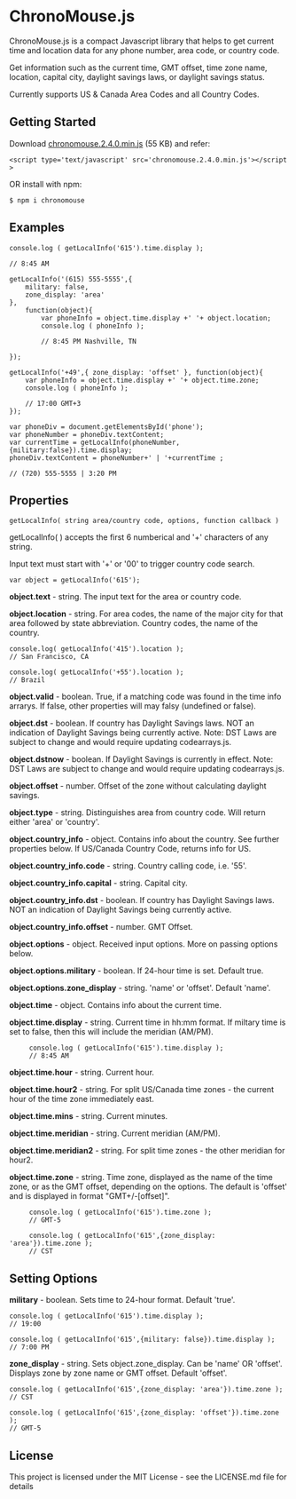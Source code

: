 # ChronoMouse.js

ChronoMouse.js is a compact Javascript library that helps to get current time and location data for any phone number, area code, or country code.

Get information such as the current time, GMT offset, time zone name, location, capital city, daylight savings laws, or daylight savings status.

Currently supports US & Canada Area Codes and all Country Codes.

## Getting Started

Download [chronomouse.2.4.0.min.js](http://www.chronomouse.com) (55 KB) and refer:

```
<script type='text/javascript' src='chronomouse.2.4.0.min.js'></script >
```

OR install with npm:

```
$ npm i chronomouse
```

## Examples

```
console.log ( getLocalInfo('615').time.display );

// 8:45 AM

```

```
getLocalInfo('(615) 555-5555',{
	military: false,
	zone_display: 'area'
},
	function(object){
		var phoneInfo = object.time.display +' '+ object.location;
		console.log ( phoneInfo );

		// 8:45 PM Nashville, TN

});
```

```
getLocalInfo('+49',{ zone_display: 'offset' }, function(object){
	var phoneInfo = object.time.display +' '+ object.time.zone;
	console.log ( phoneInfo );

	// 17:00 GMT+3
});
```

```
var phoneDiv = document.getElementsById('phone');
var phoneNumber = phoneDiv.textContent;
var currentTime = getLocalInfo(phoneNumber,{military:false}).time.display;
phoneDiv.textContent = phoneNumber+' | '+currentTime ;

// (720) 555-5555 | 3:20 PM
```

## Properties

```
getLocalInfo( string area/country code, options, function callback )
```

getLocalInfo( ) accepts the first 6 numberical and '+' characters of any string.

Input text must start with '+' or '00' to trigger country code search.

```
var object = getLocalInfo('615');
```

**object.text** - string. The input text for the area or country code.

**object.location** - string. For area codes, the name of the major city for that area followed by state abbreviation. Country codes, the name of the country.

```
console.log( getLocalInfo('415').location );
// San Francisco, CA

console.log( getLocalInfo('+55').location );
// Brazil
```

**object.valid** - boolean. True, if a matching code was found in the time info arrarys. If false, other properties will may falsy (undefined or false).

**object.dst** - boolean. If country has Daylight Savings laws. NOT an indication of Daylight Savings being currently active. Note: DST Laws are subject to change and would require updating codearrays.js.

**object.dstnow** - boolean. If Daylight Savings is currently in effect. Note: DST Laws are subject to change and would require updating codearrays.js.

**object.offset** - number. Offset of the zone without calculating daylight savings.

**object.type** - string. Distinguishes area from country code. Will return either 'area' or 'country'.

**object.country_info** - object. Contains info about the country. See further properties below. If US/Canada Country Code, returns info for US.

**object.country_info.code** - string. Country calling code, i.e. '55'.

**object.country_info.capital** - string. Capital city.

**object.country_info.dst** - boolean. If country has Daylight Savings laws. NOT an indication of Daylight Savings being currently active.

**object.country_info.offset** - number. GMT Offset.

**object.options** - object. Received input options. More on passing options below.

**object.options.military** - boolean. If 24-hour time is set. Default true.

**object.options.zone_display** - string. 'name' or 'offset'. Default 'name'.

**object.time** - object. Contains info about the current time.

**object.time.display** - string. Current time in hh:mm format. If miltary time is set to false, then this will include the meridian (AM/PM).

```
     console.log ( getLocalInfo('615').time.display );
     // 8:45 AM
```

**object.time.hour** - string. Current hour.

**object.time.hour2** - string. For split US/Canada time zones - the current hour of the time zone immediately east.

**object.time.mins** - string. Current minutes.

**object.time.meridian** - string. Current meridian (AM/PM).

**object.time.meridian2** - string. For split time zones - the other meridian for hour2.

**object.time.zone** - string. Time zone, displayed as the name of the time zone, or as the GMT offset, depending on the options. The default is 'offset' and is displayed in format "GMT+/-[offset]".


```
     console.log ( getLocalInfo('615').time.zone );
     // GMT-5

     console.log ( getLocalInfo('615',{zone_display: 'area'}).time.zone );
     // CST
```

## Setting Options

**military** - boolean. Sets time to 24-hour format. Default 'true'.
```
console.log ( getLocalInfo('615').time.display );
// 19:00

console.log ( getLocalInfo('615',{military: false}).time.display );
// 7:00 PM
```
**zone_display** - string. Sets object.zone_display. Can be 'name' OR 'offset'. Displays zone by zone name or GMT offset. Default 'offset'.
```
console.log ( getLocalInfo('615',{zone_display: 'area'}).time.zone );
// CST

console.log ( getLocalInfo('615',{zone_display: 'offset'}).time.zone );
// GMT-5
```

## License

This project is licensed under the MIT License - see the LICENSE.md file for details
